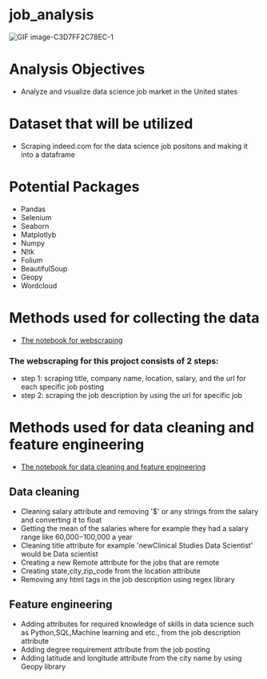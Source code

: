 # job_analysis
![GIF image-C3D7FF2C78EC-1](https://user-images.githubusercontent.com/79353291/153075160-8b9befdb-11c5-49cc-a10e-afef0dbf1a73.gif)
# Analysis Objectives
* Analyze and vsualize data science job market in the United states


# Dataset that will be utilized

* Scraping indeed.com for the data science job positons and making it into a dataframe


# Potential Packages
* Pandas
* Selenium
* Seaborn
* Matplotlyb
* Numpy
* Nltk
* Folium
* BeautifulSoup
* Geopy
* Wordcloud 

# Methods used for collecting the data
* [The notebook for webscraping](https://github.com/raminstad/job_analysis/blob/main/Web_Scraping.ipynb)
### The webscraping for this projoct consists of 2 steps: 
* step 1: scraping title, company name, location, salary, and the url for each specific job posting 
* step 2: scraping the job description by using the url for specific job

# Methods used for data cleaning and feature engineering
* [The notebook for data cleaning and feature engineering](https://github.com/raminstad/job_analysis/blob/main/Data_cleaning.ipynb)
## Data cleaning
* Cleaning salary attribute and removing '$' or any strings from the salary and converting it to float
* Getting the mean of the salaries where for example they had a salary range like 60,000−100,000 a year
* Cleaning title attribute for example 'newClinical Studies Data Scientist' would be Data scientist
* Creating a new Remote attribute for the jobs that are remote 
* Creating state,city,zip_code from the location attribute
* Removing any html tags in the job description using regex library
## Feature engineering
* Adding attributes for required knowledge of skills in data science such as Python,SQL,Machine learning and etc., from the job description attribute
* Adding degree requirement attribute from the job posting 
* Adding latitude and longitude attribute from the city name by using Geopy library
